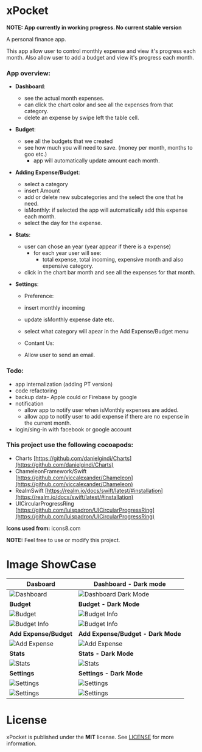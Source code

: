 

# xPocket 

**NOTE:** **App currently in working progress. No current stable version**

 
A personal finance app. 

This app allow user to control monthly expense and view it's progress each month. Also allow user to add a budget and view it's progress each month.

### App overview:

-   **Dashboard**:
    
    -   see the actual month expenses.
    -   can click the chart color and see all the expenses from that category.  
    -   delete an expense by swipe left the table cell.
        
-   **Budget**:
    
    -   see all the budgets that we created
    -   see how much you will need to save. (money per month, months to goo etc.)
	    - app will automatically update amount each month.
    	
        
-   **Adding Expense/Budget**:
    
    -   select a category
    -   insert Amount
    -   add or delete new subcategories and the select the one that he need.
    -   isMonthly: if selected the app will automatically add this expense each month.
    -   select the day for the expense.
        
-   **Stats**:
    
    -  user can chose an year (year appear if there is a expense)
	    -  for each year user will see:
		    - total expense, total incoming, expensive month and also expensive category. 
    -  click in the chart bar month and see all the expenses for that  month.
            
-   **Settings**:
        
    -   Preference:
        
       -  insert monthly incoming
            
       -  update isMonthly expense date etc.
            
       -  select what category will apear in the Add Expense/Budget menu
            
    -   Contant Us:
        
       -  Allow user to send an email.


### Todo: 

 - app internalization (adding PT version)
 - code refactoring 
 - backup data-  Apple could or Firebase by google
 - notification 
	 - allow app to notify user when isMonthly expenses are added.
	 - allow app to  notify user to add expense if there are no expense in the current month.
- login/sing-in with facebook or google account
	 

### This project use the following cocoapods:

 - Charts [https://github.com/danielgindi/Charts](https://github.com/danielgindi/Charts) 
 - ChameleonFramework/Swift [https://github.com/viccalexander/Chameleon](https://github.com/viccalexander/Chameleon)
 - RealmSwift [https://realm.io/docs/swift/latest/#installation](https://realm.io/docs/swift/latest/#installation)
 - UICircularProgressRing [https://github.com/luispadron/UICircularProgressRing](https://github.com/luispadron/UICircularProgressRing)

**Icons used from:** icons8.com

**NOTE:** Feel free to use or modify this project.


# Image ShowCase 

 | **Dasboard**|**Dashboard - Dark mode**|
|--|--|
|![Dashboard](https://github.com/Seeebas/xPocket/blob/master/Showcase/Dashboard.png?raw=true)|![Dashboard Dark Mode](https://github.com/Seeebas/xPocket/blob/master/Showcase/Dashboard_dark.png?raw=true)
|**Budget**|**Budget - Dark Mode**
|![Budget](https://github.com/Seeebas/xPocket/blob/master/Showcase/Budget.png?raw=true)|![Budget Info](https://github.com/Seeebas/xPocket/blob/master/Showcase/Budget_dark.png?raw=true)
|![Budget Info](https://github.com/Seeebas/xPocket/blob/master/Showcase/Budget1.png?raw=true)|![Budget Info](https://github.com/Seeebas/xPocket/blob/master/Showcase/Budget1_dark.png?raw=true)
|**Add Expense/Budget**|**Add Expense/Budget - Dark Mode**
|![Add Expense](https://github.com/Seeebas/xPocket/blob/master/Showcase/AddExpense.png?raw=true)|![Add Expense](https://github.com/Seeebas/xPocket/blob/master/Showcase/AddExpense_dark.png?raw=true)
|**Stats**|**Stats - Dark Mode**
|![Stats](https://github.com/Seeebas/xPocket/blob/master/Showcase/Stats.png?raw=true)|![Stats](https://github.com/Seeebas/xPocket/blob/master/Showcase/Stats_dark.png?raw=true)|
|**Settings**|**Settings - Dark Mode**
|![Settings](https://github.com/Seeebas/xPocket/blob/master/Showcase/Settings.png?raw=true)|![Settings](https://github.com/Seeebas/xPocket/blob/master/Showcase/Settings_dark.png?raw=true)|||
|![Settings](https://github.com/Seeebas/xPocket/blob/master/Showcase/Settings1.png?raw=true)|![Settings](https://github.com/Seeebas/xPocket/blob/master/Showcase/Settings1_dark.png?raw=true)|


# License

xPocket is published under the **MIT** license. See [LICENSE](https://opensource.org/licenses/MIT) for more information.
